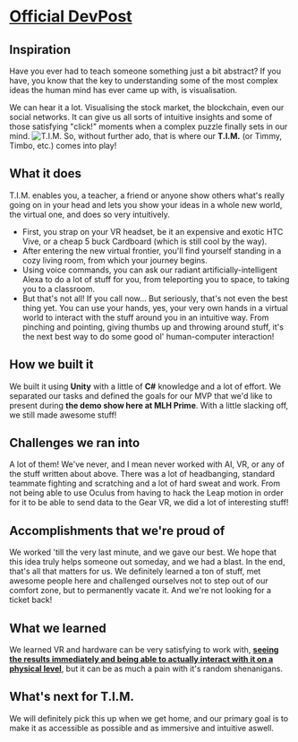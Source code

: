 # [Official DevPost](https://devpost.com/software/t-i-m)
## Inspiration
Have you ever had to teach someone something just a bit abstract? If you have, you know that the key to understanding some of the most complex ideas the human mind has ever came up with, is visualisation.

We can hear it a lot. Visualising the stock market, the blockchain, even our social networks. It can give us all sorts of intuitive insights and some of those satisfying "click!" moments when a complex puzzle finally sets in our mind.
![T.I.M.](http://i.imgur.com/8DIu7uR.jpg)
So, without further ado, that is where our **T.I.M.** (or Timmy, Timbo, etc.) comes into play!

## What it does
T.I.M. enables you, a teacher, a friend or anyone show others what's really going on in your head and lets you show your ideas in a whole new world, the virtual one, and does so very intuitively.

* First, you strap on your VR headset, be it an expensive and exotic HTC Vive, or a cheap 5 buck Cardboard (which is still cool by the way).
* After entering the new virtual frontier, you'll find yourself standing in a cozy living room, from which your journey begins.
* Using voice commands, you can ask our radiant artificially-intelligent Alexa to do a lot of stuff for you, from teleporting you to space, to taking you to a classroom.
* But that's not all! If you call now... But seriously, that's not even the best thing yet. You can use your hands, yes, your very own hands in a virtual world to interact with the stuff around you in an intuitive way. From pinching and pointing, giving thumbs up and throwing around stuff, it's the next best way to do some good ol' human-computer interaction!

## How we built it
We built it using **Unity** with a little of **C#** knowledge and a lot of effort. We separated our tasks and defined the goals for our MVP that we'd like to present during **the demo show here at MLH Prime**. With a little slacking off, we still made awesome stuff!

## Challenges we ran into
A lot of them! We've never, and I mean never worked with AI, VR, or any of the stuff written about above. There was a lot of headbanging, standard teammate fighting and scratching and a lot of hard sweat and work. 
From not being able to use Oculus from having to hack the Leap motion in order for it to be able to send data to the Gear VR, we did a lot of interesting stuff!

## Accomplishments that we're proud of
We worked 'till the very last minute, and we gave our best. We hope that this idea truly helps someone out someday, and we had a blast. In the end, that's all that matters for us. We definitely learned a ton of stuff, met awesome people here and challenged ourselves not to step out of our comfort zone, but to permanently vacate it. And we're not looking for a ticket back!

## What we learned
We learned VR and hardware can be very satisfying to work with, [**seeing the results immediately and being able to actually interact with it on a physical level**](https://youtu.be/CLil4-Odh5M), but it can be as much a pain with it's random shenanigans.

## What's next for T.I.M.
We will definitely pick this up when we get home, and our primary goal is to make it as accessible as possible and as immersive and intuitive aswell.
